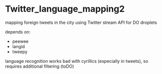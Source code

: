 Twitter_language_mapping2
=========================

mapping foreign tweets in the city using Twitter stream API
for DO droplets

depends on:
* peewee
* langid
* tweepy

language recognition works bad with cyrillics (especially in tweets),
so requires additional filtering (toDO)
